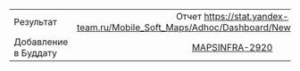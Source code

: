 | | |
|:------------- |:-------------:|
| Результат | Отчет https://stat.yandex-team.ru/Mobile_Soft_Maps/Adhoc/Dashboard/New/UGC/AddOrganization |
| Добавление в Буддату | [MAPSINFRA-2920](https://st.yandex-team.ru/MAPSINFRA-2920)
